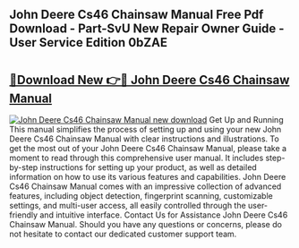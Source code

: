 ## John Deere Cs46 Chainsaw Manual Free Pdf Download - Part-SvU New Repair Owner Guide - User Service Edition 0bZAE

# <h2><a href="http://bc87145.oget.top/?id=John+Deere+Cs46+Chainsaw+Manual">🔗Download New 👉🔴 John Deere Cs46 Chainsaw Manual</a></h2>

[![John Deere Cs46 Chainsaw Manual new download](https://i.imgur.com/5g1atiW.png)](http://bc87145.oget.top/?id=John+Deere+Cs46+Chainsaw+Manual)
Get Up and Running This manual simplifies the process of setting up and using your new John Deere Cs46 Chainsaw Manual with clear instructions and illustrations. To get the most out of your John Deere Cs46 Chainsaw Manual, please take a moment to read through this comprehensive user manual. It includes step-by-step instructions for setting up your product, as well as detailed information on how to use its various features and capabilities. John Deere Cs46 Chainsaw Manual comes with an impressive collection of advanced features, including object detection, fingerprint scanning, customizable settings, and multi-user access, all easily controlled through the user-friendly and intuitive interface. Contact Us for Assistance John Deere Cs46 Chainsaw Manual. Should you have any questions or concerns, please do not hesitate to contact our dedicated customer support team.
